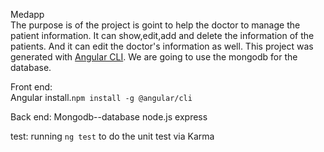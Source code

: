 Medapp  
The purpose is of the project is goint to help the doctor to manage the patient information. It can show,edit,add and delete the information of the patients. And it can edit the doctor's information as well. This project was generated with [Angular CLI](https://github.com/angular/angular-cli). We are going to use the mongodb for the database.

Front end:  
Angular install.`npm install -g @angular/cli`
 
Back end:
Mongodb--database   node.js     express

test:  running `ng test` to do the unit test via Karma
